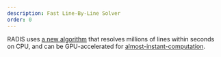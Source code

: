 ```yaml
---
description: Fast Line-By-Line Solver
order: 0
---
```

RADIS uses [a new algorithm](https://www.sciencedirect.com/science/article/pii/S0022407320310049) that resolves millions of lines within seconds on CPU, and can be GPU-accelerated for [almost-instant-computation](https://user-images.githubusercontent.com/16088743/121789972-f34ab280-cbda-11eb-99b0-d7ba019d80d5.mp4). 